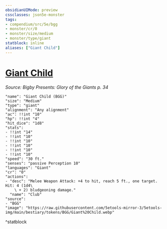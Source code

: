 ```yaml
---
obsidianUIMode: preview
cssclasses: json5e-monster
tags:
- compendium/src/5e/bgg
- monster/cr/0
- monster/size/medium
- monster/type/giant
statblock: inline
aliases: ["Giant Child"]
---
```

# [Giant Child](Mechanics\bestiary\giant/giant-child-bgg.md)
*Source: Bigby Presents: Glory of the Giants p. 34*  

```statblock
"name": "Giant Child (BGG)"
"size": "Medium"
"type": "giant"
"alignment": "Any alignment"
"ac": !!int "10"
"hp": !!int "4"
"hit_dice": "1d8"
"stats":
- !!int "14"
- !!int "10"
- !!int "10"
- !!int "10"
- !!int "10"
- !!int "10"
"speed": "30 ft."
"senses": "passive Perception 10"
"languages": "Giant"
"cr": "0"
"actions":
- "desc": "Melee Weapon Attack: +4 to hit, reach 5 ft., one target. Hit: 4 (1d4\
    \ + 2) bludgeoning damage."
  "name": "Club"
"source":
- "BGG"
"image": "https://raw.githubusercontent.com/5etools-mirror-3/5etools-img/main/bestiary/tokens/BGG/Giant%20Child.webp"
```
^statblock